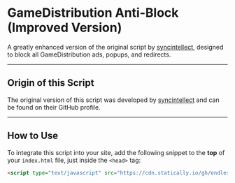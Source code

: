 # GameDistribution Anti-Block (Improved Version)

A greatly enhanced version of the original script by [syncintellect](https://github.com/syncintellect), designed to block all GameDistribution ads, popups, and redirects.

---

## Origin of this Script

The original version of this script was developed by [syncintellect](https://github.com/syncintellect) and can be found on their GitHub profile.

---

## How to Use

To integrate this script into your site, add the following snippet to the **top** of your `index.html` file, just inside the `<head>` tag:

```html
<script type="text/javascript" src="https://cdn.statically.io/gh/endlessguyin/gamedistribution-antiblock-improved/main/gdab.js"></script>
